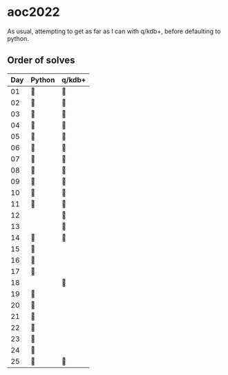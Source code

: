 # aoc2022

As usual, attempting to get as far as I can with q/kdb+, before defaulting to python.

## Order of solves

| Day | Python | q/kdb+ |
| --- | ------ | ------ |
| 01  | 🥈 | 🥇 |
| 02  | 🥈 | 🥇 |
| 03  | 🥈 | 🥇 |
| 04  | 🥈 | 🥇 |
| 05  | 🥈 | 🥇 |
| 06  | 🥈 | 🥇 |
| 07  | 🥈 | 🥇 |
| 08  | 🥈 | 🥇 |
| 09  | 🥈 | 🥇 |
| 10  | 🥈 | 🥇 |
| 11  | 🥈 | 🥇 |
| 12  |  | 🥇 |
| 13  |  | 🥇 |
| 14  | 🥈 | 🥇 |
| 15  | 🥇 |  |
| 16  | 🥇 |  |
| 17  | 🥇 |  |
| 18  |  | 🥇 |
| 19  | 🥇 |  |
| 20  | 🥇 |  |
| 21  | 🥇 |  |
| 22  | 🥇 |  |
| 23  | 🥇 |  |
| 24  | 🥇 |  |
| 25  | 🥈 | 🥇 |
